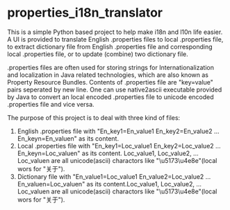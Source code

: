 properties_i18n_translator
==========================

This is a simple Python based project to help make i18n and l10n life easier. A UI is provided to translate English .properties files to local .properties file, to extract dictionary file from English .properties file and corresponding local .properties file, or to update (combine) two dictionary file.

.properties files are often used for storing strings for Internationalization and localization in Java related technologies, which are also known as Property Resource Bundles. Contents of .properties file are "key=value" pairs seperated by new line. One can use native2ascii executable provided by Java to convert an local encoded .properties file to unicode encoded .properties file and vice versa. 

The purpose of this project is to deal with three kind of files:
1. English .properties file with 
      "En_key1=En_value1
       En_key2=En_value2
       ...
       En_keyn=En_valuen" 
   as its content.
2. Local .properties file with 
      "En_key1=Loc_value1
       En_key2=Loc_value2
       ...
       En_keyn=Loc_valuen" 
   as its content. Loc_value1, Loc_value2, ... Loc_valuen are all unicode(ascii) charactors like "\u5173\u4e8e"(local wors for "关于").
3. Dictionary file with 
      "En_value1=Loc_value1
       En_value2=Loc_value2
       ...
       En_valuen=Loc_valuen" 
   as its content.Loc_value1, Loc_value2, ... Loc_valuen are all unicode(ascii) charactors like "\u5173\u4e8e"(local wors for "关于").
